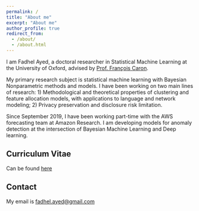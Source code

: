 ```yaml
---
permalink: /
title: "About me"
excerpt: "About me"
author_profile: true
redirect_from: 
  - /about/
  - /about.html
---
```


I am Fadhel Ayed, a doctoral researcher in Statistical Machine Learning at the University of Oxford, advised by [Prof. François Caron](http://csml.stats.ox.ac.uk/people/caron/).

My primary research subject is statistical machine learning with Bayesian Nonparametric methods and models. I have been working on two main lines of research: 1) Methodological and theoretical properties of clustering and feature allocation models, with applications to language and network modeling; 2) Privacy preservation and disclosure risk limitation.

Since September 2019, I have been working part-time with the AWS forecasting team at Amazon Research. I am developing models for anomaly detection at the intersection of Bayesian Machine Learning and Deep learning.

Curriculum Vitae
------
Can be found [here](files/CV_ayed_2020.pdf)

Contact
------
My email is fadhel.ayed@gmail.com



